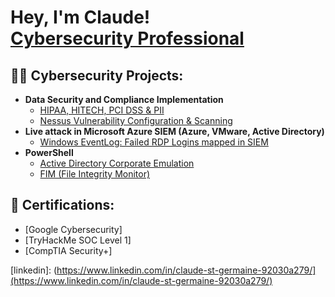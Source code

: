 <h1>Hey, I'm Claude! <br/><a href="https://github.com/CSG1000"></a> <a href="https://www.linkedin.com/in/claude-st-germaine-92030a279/">Cybersecurity Professional</a>

<h2>👨‍💻 Cybersecurity Projects:</h2>

- <b>Data Security and Compliance Implementation </b>
  - [HIPAA, HITECH, PCI DSS & PII](https://medium.com/@claudestgermaine95/securing-health-forward-navigating-hipaa-hitech-and-pci-dss-compliance-with-nist-rmf-bdc397ebe1db)
  - [Nessus Vulnerability Configuration & Scanning](https://medium.com/@claudestgermaine95/nessus-vulnerability-management-f56ef5c40c1e)
- <b>Live attack in Microsoft Azure SIEM (Azure, VMware, Active Directory)</b>
  - [Windows EventLog: Failed RDP Logins mapped in SIEM](https://medium.com/@claudestgermaine95/live-attacks-in-a-siem-microsoft-azure-5fd4ae70738b) <b><i></b></i>
- <b>PowerShell</b>
  - [Active Directory Corporate Emulation](https://medium.com/@claudestgermaine95/corporate-emulation-network-with-oracle-virtualbox-b2b3ba65e772)
  - [FIM (File Integrity Monitor)](https://medium.com/@claudestgermaine95/a-simple-file-integrity-monitor-with-powershell-240692945e4e)


<h2> 🤳 Certifications:</h2>

 - [Google Cybersecurity]
 - [TryHackMe SOC Level 1]
 - [CompTIA Security+]

[linkedin]: (https://www.linkedin.com/in/claude-st-germaine-92030a279/](https://www.linkedin.com/in/claude-st-germaine-92030a279/)

<!--
**joshmadakor1/joshmadakor1** is a ✨ _special_ ✨ repository because its `README.md` (this file) appears on your GitHub profile.

Here are some ideas to get you started:

- 🔭 I’m currently working on ...
- 🌱 I’m currently learning ...
- 👯 I’m looking to collaborate on ...
- 🤔 I’m looking for help with ...
- 💬 Ask me about ...
- 📫 How to reach me: ...
- 😄 Pronouns: ...
- ⚡ Fun fact: ...
-->
